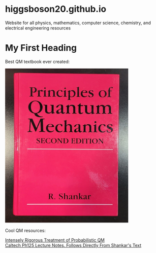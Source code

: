 # higgsboson20.github.io
Website for all physics, mathematics, computer science, chemistry, and electrical engineering resources


<html>
<body>

<h1>My First Heading</h1>
<p> Best QM textbook ever created: </p>
<img src = "s-l1600.jpg" alt = "holy book" style="width:400px;height:500px;">

<p>Cool QM resources:
 
<a href = "https://plato.stanford.edu/entries/qt-quantlog/#QuanProbNuts"> Intensely Rigorous Treatment of Probabilistic QM </a>
<br>
<a href = "https://sites.astro.caltech.edu/~golwala/ph125ab/ph125_notes_2007.pdf"> Caltech Ph125 Lecture Notes. Follows Directly From Shankar's Text </a>


</p>

</body>
</html>

